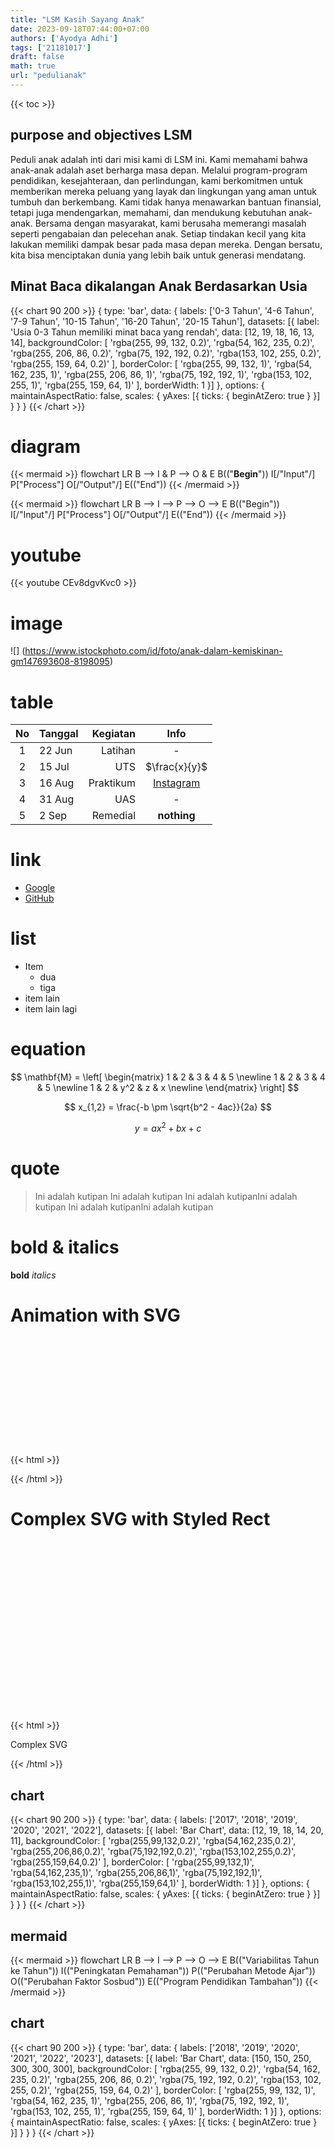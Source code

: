 ```yaml
---
title: "LSM Kasih Sayang Anak"
date: 2023-09-18T07:44:00+07:00
authors: ['Ayodya Adhi']
tags: ['21181017']
draft: false
math: true
url: "pedulianak"
---
```

{{< toc >}}

## purpose and objectives LSM
Peduli anak adalah inti dari misi kami di LSM ini. Kami memahami bahwa anak-anak adalah aset berharga masa depan. Melalui program-program pendidikan, kesejahteraan, dan perlindungan, kami berkomitmen untuk memberikan mereka peluang yang layak dan lingkungan yang aman untuk tumbuh dan berkembang. 
Kami tidak hanya menawarkan bantuan finansial, tetapi juga mendengarkan, memahami, dan mendukung kebutuhan anak-anak. Bersama dengan masyarakat, kami berusaha memerangi masalah seperti pengabaian dan pelecehan anak. Setiap tindakan kecil yang kita lakukan memiliki dampak besar pada masa depan mereka. Dengan bersatu, kita bisa menciptakan dunia yang lebih baik untuk generasi mendatang.

## Minat Baca dikalangan Anak Berdasarkan Usia
{{< chart 90 200 >}}
{
    type: 'bar',
    data: {
        labels: ['0-3 Tahun', '4-6 Tahun', '7-9 Tahun', '10-15 Tahun', '16-20 Tahun', '20-15 Tahun'],
        datasets: [{
            label: 'Usia 0-3 Tahun memiliki minat baca yang rendah',
            data: [12, 19, 18, 16, 13, 14],
            backgroundColor: [
                'rgba(255, 99, 132, 0.2)',
                'rgba(54, 162, 235, 0.2)',
                'rgba(255, 206, 86, 0.2)',
                'rgba(75, 192, 192, 0.2)',
                'rgba(153, 102, 255, 0.2)',
                'rgba(255, 159, 64, 0.2)'
            ],
            borderColor: [
                'rgba(255, 99, 132, 1)',
                'rgba(54, 162, 235, 1)',
                'rgba(255, 206, 86, 1)',
                'rgba(75, 192, 192, 1)',
                'rgba(153, 102, 255, 1)',
                'rgba(255, 159, 64, 1)'
            ],
            borderWidth: 1
        }]
    },
    options: {
        maintainAspectRatio: false,
        scales: {
            yAxes: [{
                ticks: {
                    beginAtZero: true
                }
            }]
        }
    }
}
{{< /chart >}}

# diagram
{{< mermaid >}}
flowchart LR
  B --> I & P --> O & E
  B(("<b>Begin</b>"))
  I[/"Input"/]
  P["Process"]
  O[/"Output"/]
  E(("End"))
{{< /mermaid >}}


{{< mermaid >}}
flowchart LR
  B --> I --> P --> O --> E
  B(("Begin"))
  I[/"Input"/]
  P["Process"]
  O[/"Output"/]
  E(("End"))
{{< /mermaid >}}


# youtube
{{< youtube CEv8dgvKvc0 >}}


# image
![]
(https://www.istockphoto.com/id/foto/anak-dalam-kemiskinan-gm147693608-8198095)


# table
No | Tanggal | Kegiatan | Info
:-: | :- | -: | :-:
1 | 22 Jun | Latihan | -
2 | 15 Jul | UTS | $\frac{x}{y}$
3 | 16 Aug | Praktikum | [Instagram](https://www.instagram.com/)
4 | 31 Aug | UAS | -
5 | 2 Sep  | Remedial | **nothing**




# link
+ [Google](https://www.google.com/)
+ [GitHub](https://github.com)


# list
+ Item
  - dua
  - tiga
+ item lain
+ item lain lagi


# equation
$$
\mathbf{M} = 
\left[
\begin{matrix}
1 & 2 & 3 & 4 & 5 \newline
1 & 2 & 3 & 4 & 5 \newline
1 & 2 & y^2 & z & x \newline
\end{matrix}
\right]
$$


$$
x_{1,2} = \frac{-b \pm \sqrt{b^2 - 4ac}}{2a}
$$


$$\tag{23}
y = ax^2 + bx + c
$$


# quote

> Ini adalah kutipan Ini adalah kutipan Ini adalah kutipanIni adalah kutipan Ini adalah kutipanIni adalah kutipan

# bold & italics

**bold** _italics_

# Animation with SVG
{{< html >}}
<svg width="200" height="200" xmlns="http://www.w3.org/2000/svg">
  <!-- Rectangle with animation -->
  <rect x="10" y="10" width="50" height="50" fill="blue">
    <animate attributeName="width" from="50" to="150" dur="2s" begin="0s" repeatCount="indefinite" />
    <animate attributeName="height" from="50" to="150" dur="2s" begin="0s" repeatCount="indefinite" />
    <animate attributeName="fill" values="blue;red;green;blue" dur="4s" begin="0s" repeatCount="indefinite" />
  </rect>
</svg>
{{< /html >}}

# Complex SVG with Styled Rect
{{< html >}}
<svg width="400" height="300" xmlns="http://www.w3.org/2000/svg">
  <!-- Rectangle with gradients -->
  <defs>
    <linearGradient id="grad1" x1="0%" y1="0%" x2="100%" y2="0%">
      <stop offset="0%" style="stop-color:rgb(255,0,0);stop-opacity:1" />
      <stop offset="100%" style="stop-color:rgb(0,0,255);stop-opacity:1" />
    </linearGradient>
  </defs>

  <rect x="20" y="20" width="200" height="100" fill="url(#grad1)" stroke="green" stroke-width="3" />

  <!-- Text element -->
  <text x="30" y="160" font-family="Arial" font-size="24" fill="black">Complex SVG</text>

  <!-- Circle with animation -->
  <circle cx="250" cy="150" r="20" fill="orange">
    <animate attributeName="r" from="20" to="50" dur="2s" begin="0s" repeatCount="indefinite" />
  </circle>
</svg>
{{< /html >}}


## chart
{{< chart 90 200 >}}
{
    type: 'bar',
    data: {
        labels: ['2017', '2018', '2019', '2020', '2021', '2022'],
        datasets: [{
            label: 'Bar Chart',
            data: [12, 19, 18, 14, 20, 11],
            backgroundColor: [
                'rgba(255,99,132,0.2)',
                'rgba(54,162,235,0.2)',
                'rgba(255,206,86,0.2)',
                'rgba(75,192,192,0.2)',
                'rgba(153,102,255,0.2)',
                'rgba(255,159,64,0.2)'
            ],
            borderColor: [
                'rgba(255,99,132,1)',
                'rgba(54,162,235,1)',
                'rgba(255,206,86,1)',
                'rgba(75,192,192,1)',
                'rgba(153,102,255,1)',
                'rgba(255,159,64,1)'
            ],
            borderWidth: 1
        }]
    },
    options: {
        maintainAspectRatio: false,
        scales: {
            yAxes: [{
                ticks: {
                    beginAtZero: true
                }
            }]
        }
    }
}
{{< /chart >}}

## mermaid
{{< mermaid >}}
flowchart LR
    B --> I --> P --> O --> E
    B(("Variabilitas Tahun ke Tahun"))
    I(("Peningkatan Pemahaman"))
    P(("Perubahan Metode Ajar"))
    O(("Perubahan Faktor Sosbud"))
    E(("Program Pendidikan Tambahan"))
{{< /mermaid >}}

## chart
{{< chart 90 200 >}}
{
    type: 'bar',
    data: {
        labels: ['2018', '2019', '2020', '2021', '2022', '2023'],
        datasets: [{
            label: 'Bar Chart',
            data: [150, 150, 250, 300, 300, 300],
            backgroundColor: [
                'rgba(255, 99, 132, 0.2)',
                'rgba(54, 162, 235, 0.2)',
                'rgba(255, 206, 86, 0.2)',
                'rgba(75, 192, 192, 0.2)',
                'rgba(153, 102, 255, 0.2)',
                'rgba(255, 159, 64, 0.2)'
            ],
            borderColor: [
                'rgba(255, 99, 132, 1)',
                'rgba(54, 162, 235, 1)',
                'rgba(255, 206, 86, 1)',
                'rgba(75, 192, 192, 1)',
                'rgba(153, 102, 255, 1)',
                'rgba(255, 159, 64, 1)'
            ],
            borderWidth: 1
        }]
    },
    options: {
        maintainAspectRatio: false,
        scales: {
            yAxes: [{
                ticks: {
                    beginAtZero: true
                }
            }]
        }
    }
}
{{< /chart >}}
